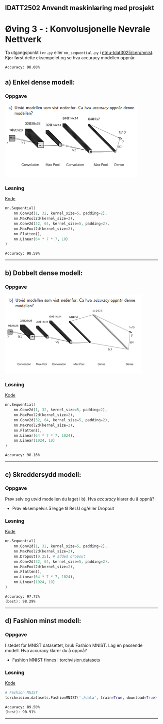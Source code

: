 ## IDATT2502 Anvendt maskinlæring med prosjekt
# Øving 3 - : Konvolusjonelle Nevrale Nettverk

Ta utgangspunkt i `nn.py` eller `nn_sequential.py` i [ntnu-tdat3025/cnn/mnist](https://gitlab.com/ntnu-tdat3025/cnn/mnist).
Kjør først dette eksempelet og se hva accuracy modellen oppnår.

```
Accuracy: 98.00%
```


## a) Enkel dense modell:

### Oppgave

![](assets/a.png)


### Løsning

[Kode](a.py)

```Python
nn.Sequential(
    nn.Conv2d(1, 32, kernel_size=5, padding=2), 
    nn.MaxPool2d(kernel_size=2), 
    nn.Conv2d(32, 64, kernel_size=5, padding=2),
    nn.MaxPool2d(kernel_size=2),
    nn.Flatten(), 
    nn.Linear(64 * 7 * 7, 10)
)
```

```
Accuracy: 98.59%
```

------

## b) Dobbelt dense modell:

### Oppgave

![](assets/b.png)


### Løsning

[Kode](b.py)

```Python
nn.Sequential(
    nn.Conv2d(1, 32, kernel_size=5, padding=2), 
    nn.MaxPool2d(kernel_size=2), 
    nn.Conv2d(32, 64, kernel_size=5, padding=2),
    nn.MaxPool2d(kernel_size=2),
    nn.Flatten(), 
    nn.Linear(64 * 7 * 7, 1024), 
    nn.Linear(1024, 10)
)
```

```
Accuracy: 98.16%
```

------

## c) Skreddersydd modell:

### Oppgave

Prøv selv og utvid modellen du laget i b). Hva *accuracy* klarer du å
oppnå?
- Prøv eksempelvis å legge til ReLU og/eller Dropout


### Løsning

[Kode](c.py)

```Python
nn.Sequential(
    nn.Conv2d(1, 32, kernel_size=5, padding=2), 
    nn.MaxPool2d(kernel_size=2),
    nn.Dropout(0.25), # added dropout
    nn.Conv2d(32, 64, kernel_size=5, padding=2), 
    nn.MaxPool2d(kernel_size=2),
    nn.Flatten(), 
    nn.Linear(64 * 7 * 7, 1024), 
    nn.Linear(1024, 10)
)
```

```
Accuracy: 97.72%
(best): 98.29%
```

------

## d) Fashion minst modell:

### Oppgave

I stedet for MNIST datasettet, bruk Fashion MNIST. Lag en passende
modell. Hva accuracy klarer du å oppnå?
- Fashion MNIST finnes i torchvision.datasets



### Løsning

[Kode](d.py)

```Python
# Fashion MNIST
torchvision.datasets.FashionMNIST('./data', train=True, download=True)
```

```
Accuracy: 89.50%
(best): 90.91%
```



------

 